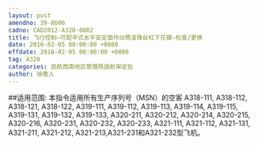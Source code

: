 ```yaml
---
layout: post
amendno: 39-8606
cadno: CAD2012-A320-08R2
title: 飞行控制—可配平式水平安定面作动筒滚珠丝杠下花键—检查/更换
date: 2016-02-05 00:00:00 +0800
effdate: 2016-02-05 00:00:00 +0800
tag: A320
categories: 民航西南地区管理局适航审定处
author: 徐敬人
---
```


##适用范围:
本指令适用所有生产序列号（MSN）的空客 A318-111, A318-112, A318-121, A318-122, A319-111, A319-112, A319-113, A319-114, A319-115, A319-131, A319-132, A319-133, A320-211, A320-212, A320-214, A320-215, A320-216, A320-231, A320-232, A320-233, A321-111, A321-112, A321-131, A321-211, A321-212, A321-213,A321-231和A321-232型飞机。

